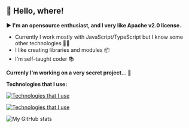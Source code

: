 ## **🤟 Hello, where!**
**▶️ I'm an opensource enthusiast, and I very like Apache v2.0 license.**
- Currently I work mostly with JavaScript/TypeScript but I know some other technologies 🧑‍💻
- I like creating libraries and modules 📦
- I'm self-taught coder 📚

**Currenly I'm working on a very secret project... 🤫**

**Technologies that I use:**

[![Technologies that I use](https://skillicons.dev/icons?i=nodejs,ts,html,css,js,c,cpp,cs&theme=dark)](https://skillicons.dev)

[![Technologies that I use](https://skillicons.dev/icons?i=bash,discord,docker,git,github,linux,neovim,vscode&theme=dark)](https://skillicons.dev)

![My GitHub stats](http://readme-stats-git-main-i-moony.vercel.app/api?username=i-Moony&show_icons=true&theme=dark)

